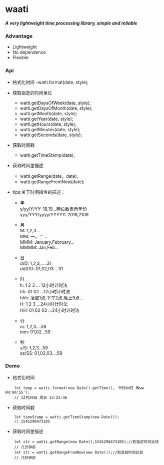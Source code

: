 
# waati
   
   ___A very lightweight time processing library, simple and reliable___
   
### Advantage 
   * Lightweight
   * No dependence
   * Flexible

### Api
   * 格式化时间
        -watti.format(date, style);
   * 获取指定的时间单位
        - watti.getDaysOfWeek(date, style);     
        - watti.getDaysOfMonth(date, style);     
        - watti.getMonth(date, style);     
        - watti.getYear(date, style);     
        - watti.getHours(date, style);     
        - watti.getMinutes(date, style);
        - watti.getSeconds(date, style);
             
   * 获取时间戳
        - watti.getTimeStamp(date);
        
   * 获取时间差描述
        - watti.getRange(date，date);           
        - watti.getRangeFromNow(date); 
         
   * tips:关于时间指令的描述： 
        * 年  
           y/yy/Y/YY:           18,19...两位数表示年份  
           yyy/YYY/yyyy/YYYYY:  2018,2109  
           
        * 月  
           M:           1,2,3...  
           MM:          一，二...  
           MMM:         January,February...  
           MMMM:        Jan,Feb...  
           
        * 日  
           d/D:         1,2,3,.....31  
           dd/DD:       01,02,03....31  
               
        * 时  
           h:           1 2 3  ... 12小时计时法  
           hh:          01 02 ...12小时计时法  
           hhh:         凌晨1点,下午2点,晚上9点...  
           H:           1 2 3 ...24小时计时法  
           HH:          01 02 03 ...24小时计时法  
           
        * 分  
           m:           1,2,3....59  
           mm:          01,02...59  
        * 秒  
           s/S:         1,2,3...59  
           ss/SS:       01,02,03....59  

### Demo
    
   * 格式化时间
```$xslt
    let temp = watti.format(new Date().getTime(), 'M月dd日 周ww HH:mm:SS');
    // 12月20日 周日 13:23:46
```
   * 获取时间戳
```$xslt
    let timeStamp = watti.getTimeStamp(new Date());
    // 1545290473105
```   
   * 获取时间差描述
```$xslt
    let str = watti.getRange(new Date(),1545290473105);//和指定时间比较
    // 几分钟前
    let str = watti.getRangeFromNow(new Date());//和当前时间比较
    // 几秒钟前
```   

